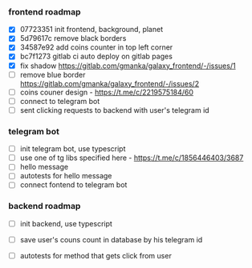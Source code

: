 ### frontend roadmap
- [x] 07723351 init frontend, background, planet
- [x] 5d79617c remove black borders
- [x] 34587e92 add coins counter in top left corner
- [x] bc7f1273 gitlab ci auto deploy on gitlab pages
- [x] fix shadow https://gitlab.com/gmanka/galaxy_frontend/-/issues/1
- [ ] remove blue border https://gitlab.com/gmanka/galaxy_frontend/-/issues/2
- [ ] coins couner design - https://t.me/c/2219575184/60
- [ ] connect to telegram bot
- [ ] sent clicking requests to backend with user's telegram id

### telegram bot
- [ ] init telegram bot, use typescript
- [ ] use one of tg libs specified here - https://t.me/c/1856446403/3687
- [ ] hello message
- [ ] autotests for hello message
- [ ] connect fontend to telegram bot

### backend roadmap
- [ ] init backend, use typescript
- [ ] save user's couns count in database by his telegram id
- [ ] autotests for method that gets click from user

